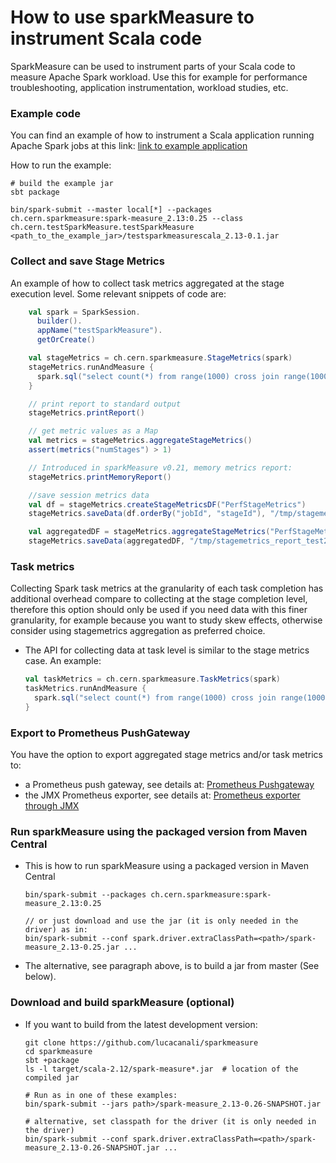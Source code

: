 # How to use sparkMeasure to instrument Scala code

SparkMeasure can be used to instrument parts of your Scala code to measure Apache Spark workload.
Use this for example for performance troubleshooting, application instrumentation, workload studies, etc.

### Example code

You can find an example of how to instrument a Scala application running Apache Spark jobs at this link:
[link to example application](../examples/testSparkMeasureScala)

How to run the example:
 ```
# build the example jar
sbt package

bin/spark-submit --master local[*] --packages ch.cern.sparkmeasure:spark-measure_2.13:0.25 --class ch.cern.testSparkMeasure.testSparkMeasure <path_to_the_example_jar>/testsparkmeasurescala_2.13-0.1.jar
 ```

### Collect and save Stage Metrics
An example of how to collect task metrics aggregated at the stage execution level.
Some relevant snippets of code are:
 ```scala
     val spark = SparkSession.
       builder().
       appName("testSparkMeasure").
       getOrCreate()

     val stageMetrics = ch.cern.sparkmeasure.StageMetrics(spark)
     stageMetrics.runAndMeasure {
       spark.sql("select count(*) from range(1000) cross join range(1000) cross join range(1000)").show()
     }

     // print report to standard output
     stageMetrics.printReport()

     // get metric values as a Map
     val metrics = stageMetrics.aggregateStageMetrics()
     assert(metrics("numStages") > 1)

     // Introduced in sparkMeasure v0.21, memory metrics report:
     stageMetrics.printMemoryReport()

     //save session metrics data
     val df = stageMetrics.createStageMetricsDF("PerfStageMetrics")
     stageMetrics.saveData(df.orderBy("jobId", "stageId"), "/tmp/stagemetrics_test1")

     val aggregatedDF = stageMetrics.aggregateStageMetrics("PerfStageMetrics")
     stageMetrics.saveData(aggregatedDF, "/tmp/stagemetrics_report_test2")
```

### Task metrics
Collecting Spark task metrics at the granularity of each task completion has additional overhead
compare to collecting at the stage completion level, therefore this option should only be used if you need data with this finer granularity, for example because you want
to study skew effects, otherwise consider using stagemetrics aggregation as preferred choice.

- The API for collecting data at task level is similar to the stage metrics case.
  An example:
    ```scala
    val taskMetrics = ch.cern.sparkmeasure.TaskMetrics(spark)
    taskMetrics.runAndMeasure {
      spark.sql("select count(*) from range(1000) cross join range(1000) cross join range(1000)").show()
    }
    ```

### Export to Prometheus PushGateway

You have the option to export aggregated stage metrics and/or task metrics to:
- a Prometheus push gateway, see details at: [Prometheus Pushgateway](Prometheus.md)
- the JMX Prometheus exporter, see details at: [Prometheus exporter through JMX](Prometheus_through_JMX.md)

### Run sparkMeasure using the packaged version from Maven Central

- This is how to run sparkMeasure using a packaged version in Maven Central
    ```
    bin/spark-submit --packages ch.cern.sparkmeasure:spark-measure_2.13:0.25

    // or just download and use the jar (it is only needed in the driver) as in:
    bin/spark-submit --conf spark.driver.extraClassPath=<path>/spark-measure_2.13-0.25.jar ...
   ```
- The alternative, see paragraph above, is to build a jar from master (See below).

### Download and build sparkMeasure (optional)

- If you want to build from the latest development version:
   ```
   git clone https://github.com/lucacanali/sparkmeasure
   cd sparkmeasure
   sbt +package
   ls -l target/scala-2.12/spark-measure*.jar  # location of the compiled jar

   # Run as in one of these examples:
   bin/spark-submit --jars path>/spark-measure_2.13-0.26-SNAPSHOT.jar

   # alternative, set classpath for the driver (it is only needed in the driver)
   bin/spark-submit --conf spark.driver.extraClassPath=<path>/spark-measure_2.13-0.26-SNAPSHOT.jar ...
   ```
